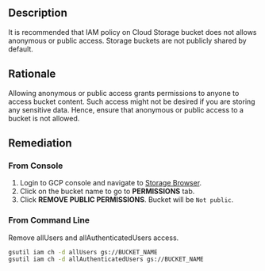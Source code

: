 ## Description

It is recommended that IAM policy on Cloud Storage bucket does not allows anonymous or public access. Storage buckets are not publicly shared by default.

## Rationale

Allowing anonymous or public access grants permissions to anyone to access bucket content. Such access might not be desired if you are storing any sensitive data. Hence, ensure that anonymous or public access to a bucket is not allowed.

## Remediation

### From Console

1. Login to GCP console and navigate to [Storage Browser](https://console.cloud.google.com/storage/browser).
2. Click on the bucket name to go to **PERMISSIONS** tab.
3. Click **REMOVE PUBLIC PERMISSIONS**. Bucket will be `Not public`.

### From Command Line

Remove allUsers and allAuthenticatedUsers access.

```bash
gsutil iam ch -d allUsers gs://BUCKET_NAME
gsutil iam ch -d allAuthenticatedUsers gs://BUCKET_NAME
```

